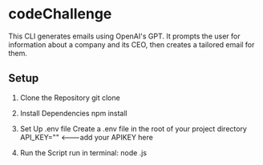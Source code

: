 # codeChallenge

This CLI generates emails using OpenAI's GPT. It prompts the user for information about a company and its CEO, then creates a tailored email for them.

## Setup
1. Clone the Repository
 git clone <repository-url>

2. Install Dependencies
npm install

3. Set Up .env file
Create a .env file in the root of your project directory
API_KEY="" <---add your APIKEY here

4. Run the Script
run in terminal: node <script-file-name>.js




